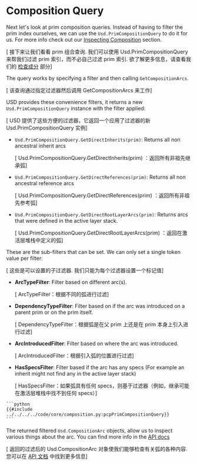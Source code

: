 # Composition Query
Next let's look at prim composition queries. Instead of having to filter the prim index ourselves, we can use the `Usd.PrimCompositionQuery` to do it for us. For more info check out our [Inspecting Composition](../../core/composition/pcp.md) section.

[ 接下来让我们看看 prim 组合查询. 我们可以使用 Usd.PrimCompositionQuery 来帮我们过滤 prim 索引，而不必自己过滤 prim 索引. 欲了解更多信息，请查看我们的 [检查成分](../../core/composition/pcp.md) 部分]

The query works by specifying a filter and then calling `GetCompositionArcs`.

[ 该查询通过指定过滤器然后调用 GetCompositionArcs 来工作]

USD provides these convenience filters, it returns a new `Usd.PrimCompositionQuery` instance with the filter applied:

[ USD 提供了这些方便的过滤器，它返回一个应用了过滤器的新 Usd.PrimCompositionQuery 实例]

- `Usd.PrimCompositionQuery.GetDirectInherits(prim)`: Returns all non ancestral inherit arcs

    [ Usd.PrimCompositionQuery.GetDirectInherits(prim) ：返回所有非祖先继承弧]
- `Usd.PrimCompositionQuery.GetDirectReferences(prim)`: Returns all non ancestral reference arcs

    [ Usd.PrimCompositionQuery.GetDirectReferences(prim) ：返回所有非祖先参考弧]
- `Usd.PrimCompositionQuery.GetDirectRootLayerArcs(prim)`: Returns arcs that were defined in the active layer stack.

    [ Usd.PrimCompositionQuery.GetDirectRootLayerArcs(prim) ：返回在激活层堆栈中定义的弧]

These are the sub-filters that can be set. We can only set a single token value per filter:

[ 这些是可以设置的子过滤器. 我们只能为每个过滤器设置一个标记值]

- **ArcTypeFilter**: Filter based on different arc(s).

    [ ArcTypeFilter：根据不同的弧进行过滤]
- **DependencyTypeFilter**: Filter based on if the arc was introduced on a parent prim or on the prim itself.

    [ DependencyTypeFilter：根据弧是在父 prim 上还是在 prim 本身上引入进行过滤]
- **ArcIntroducedFilter**: Filter based on where the arc was introduced.

    [ ArcIntroducedFilter：根据引入弧的位置进行过滤]
- **HasSpecsFilter**: Filter based if the arc has any specs (For example an inherit might not find any in the active layer stack)

    [ HasSpecsFilter：如果弧具有任何 specs，则基于过滤器（例如，继承可能在激活层堆栈中找不到任何 specs）]

~~~admonish tip title=""
```python
{{#include ../../../../code/core/composition.py:pcpPrimCompositionQuery}}
```
~~~

The returned filtered `Usd.CompositionArc` objects, allow us to inspect various things about the arc. You can find more info in the [API docs](https://openusd.org/dev/api/class_usd_prim_composition_query_arc.html)

[ 返回的过滤后的 Usd.CompositionArc 对象使我们能够检查有关弧的各种内容. 您可以在 [API 文档](https://openusd.org/dev/api/class_usd_prim_composition_query_arc.html) 中找到更多信息]
